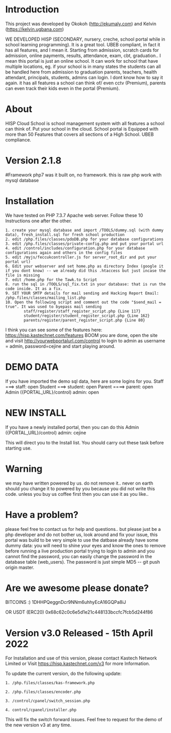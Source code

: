 # Introduction
This project was developed by Okokoh (http://ekumaly.com) and Kelvin (https://kelvin.ugbana.com)

WE DEVELOPED HISP (SECONDARY, nursery, creche, school portal while in school learning programming). It is a great tool. UBEB compliant, in fact it has all features, and I mean it. Starting from admission, scratch cards for admission, online payments, results, attendance, exam, cbt, graduation.. 
I mean this portal is just an online school. It can work for school that have multiple locations, eg. if your school is in many states the students can all be handled here from admission to graduation parents, teachers, health attendant, principals, students, admins can login. 
I dont know how to say it again. it has all features a school can think of/ even cctv (Premium), parents can even track their kids even in the portal (Premium).

# About
HISP Cloud School is school management system with all features a school can think of. 
Put your school in the cloud. School portal is Equipped with more than 50 Features that covers all sections of a High School. UBEB compliance.

# Version 2.1.8
#Framework php7 was it built on, no framework. this is raw php work with mysql database

# Installation
We have tested on PHP 7.3.7 Apache web server. Follow these 10 Instructions one after the other.

    1. create your mysql database and import /TOOLS/dummy.sql (with dummy data), fresh_install.sql for fresh school production
    2. edit /php.files/classes/pdoDB.php for your database configurations
    3. edit /php.files/classes/private-config.php and put your portal url
    4. edit /control/includes/configuration.php for your database configurations again and others in the config files 
    5. edit /myjs/feccukcontroller.js for server_root_dir and put your portal url)
    6. Edit your webserver and set home.php as directory Index (google it if you dont know) -- we already did this .htaccess but just incase the file is missing
    7. edit /home.php for the Tawk.to Script
    8. run the sql in /TOOLS/sql_fix.txt in your database: that is run the code inside. It as a fix.
    9. SET YOUR SMTP details for mail sending and Hacking Report Email: /php.files/classes/mailing_list.php
    10. Open the following script and comment out the code "$send_mail = true". It was used to byepass mail sending
            staff/register/staff_register_script.php {Line 117}
            student/register/student_register_script.php {Line 162}
            parents/register/parent_register_script.php {Line 80}

I think you can see some of the features here: https://hisp.kastechnet.com/features BOOM you are done, open the site and visit http://yourwebportalurl.com/control to login to admin as username = admin, password=cejine and start playing around.

# DEMO DATA
If you have imported the demo sql data, here are some logins for you.
Staff ===>                      staff: open
Student ===>                    student: open
Parent ====>                    parent: open
Admin ({PORTAL_URL}/control)      admin: open

# NEW INSTALL
If you have a newly installed portal, then you can do this
Admin ({PORTAL_URL}/control)      admin: cejine

This will direct you to the Install list. You should carry out these task before starting use.

# Warning
we may have written powered by us. do not remove it.. never on earth should you change it to powered by you because you did not write this code. unless you buy us coffee first then you can use it as you like..

# Have a problem?
please feel free to contact us for help and questions.. but please just be a php developer and do not bother us, look around and fix your issue, this portal was build to be very simple to use the datbase already have some dummy data: you will need to shine your eyes and know the ones to remove before running a live production portal trying to login to admin and you cannot find the password, you can easily change the password in the database table (web_users). The password is just simple MD5 -- git push origin master.

# Are we awesome please donate?
BITCOINS :)
1DHHPQeggnDcr9NNm6uhhyEcA16GQPa8iJ

OR USDT (ERC20)
0x68c62c0c6e5d1e21c448133bccfc7fcb5d244f86

# Version v3.0 Released - 15th April 2022
For Installation and use of this version, please contact Kastech Network Limited or Visit https://hisp.kastechnet.com/v3 for more Information.

To update the current version, do the following update:

    1. /php.files/classes/kas-framework.php
    
    2. /php.files/classes/encoder.php
    
    3. /control/cpanel/switch_session.php
    
    4. control/cpanel/installer.php
    
This will fix the switch forward issues. 
Feel free to request for the demo of the new version v3 at any time.


